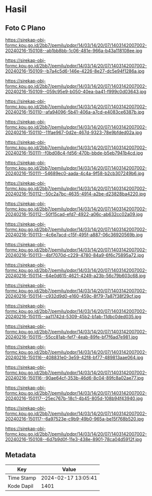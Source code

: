 # Hasil

## Foto C Plano

https://sirekap-obj-formc.kpu.go.id/2bb7/pemilu/pdpr/14/03/14/20/07/1403142007002-20240216-150108--ab1bb8bb-1c06-481e-966a-b43a118108ee.jpg

https://sirekap-obj-formc.kpu.go.id/2bb7/pemilu/pdpr/14/03/14/20/07/1403142007002-20240216-150109--b7a4c5d6-146e-4226-8e27-dc5e94f1286a.jpg

https://sirekap-obj-formc.kpu.go.id/2bb7/pemilu/pdpr/14/03/14/20/07/1403142007002-20240216-150109--059c95e9-b050-40ea-ba41-f999c0d03643.jpg

https://sirekap-obj-formc.kpu.go.id/2bb7/pemilu/pdpr/14/03/14/20/07/1403142007002-20240216-150110--afa94096-5b41-406a-a7cd-e4083ce6387b.jpg

https://sirekap-obj-formc.kpu.go.id/2bb7/pemilu/pdpr/14/03/14/20/07/1403142007002-20240216-150110--11fae967-0d2e-467d-9323-78e9bfded02a.jpg

https://sirekap-obj-formc.kpu.go.id/2bb7/pemilu/pdpr/14/03/14/20/07/1403142007002-20240216-150111--f0bd08c4-fd56-470b-bbde-b5eb7941b4cd.jpg

https://sirekap-obj-formc.kpu.go.id/2bb7/pemilu/pdpr/14/03/14/20/07/1403142007002-20240216-150111--54689ec0-aada-4c4a-9f58-b2cb307249b6.jpg

https://sirekap-obj-formc.kpu.go.id/2bb7/pemilu/pdpr/14/03/14/20/07/1403142007002-20240216-150112--50c2a7bc-4635-4914-a2be-d23828ba4220.jpg

https://sirekap-obj-formc.kpu.go.id/2bb7/pemilu/pdpr/14/03/14/20/07/1403142007002-20240216-150112--50f15cad-efd7-4922-a06c-ab632cc02a09.jpg

https://sirekap-obj-formc.kpu.go.id/2bb7/pemilu/pdpr/14/03/14/20/07/1403142007002-20240216-150113--4c6e7acd-c15f-495f-a887-06c36920569b.jpg

https://sirekap-obj-formc.kpu.go.id/2bb7/pemilu/pdpr/14/03/14/20/07/1403142007002-20240216-150113--4bf7070d-c229-4780-84a9-6f6c75895a72.jpg

https://sirekap-obj-formc.kpu.go.id/2bb7/pemilu/pdpr/14/03/14/20/07/1403142007002-20240216-150114--64e0d615-4621-4249-a23b-56c79b603c68.jpg

https://sirekap-obj-formc.kpu.go.id/2bb7/pemilu/pdpr/14/03/14/20/07/1403142007002-20240216-150114--c932d9d0-e160-459c-8f79-7a87f38f29cf.jpg

https://sirekap-obj-formc.kpu.go.id/2bb7/pemilu/pdpr/14/03/14/20/07/1403142007002-20240216-150115--aa11742d-5309-45b2-b1ab-11dbc0ded035.jpg

https://sirekap-obj-formc.kpu.go.id/2bb7/pemilu/pdpr/14/03/14/20/07/1403142007002-20240216-150115--55cc81ab-fef7-4eab-89fe-bf7f6ad7e981.jpg

https://sirekap-obj-formc.kpu.go.id/2bb7/pemilu/pdpr/14/03/14/20/07/1403142007002-20240216-150116--408831e0-3e59-42f8-bf77-489813aae064.jpg

https://sirekap-obj-formc.kpu.go.id/2bb7/pemilu/pdpr/14/03/14/20/07/1403142007002-20240216-150116--90ae64cf-353b-46d6-8c04-89fc8a02ae77.jpg

https://sirekap-obj-formc.kpu.go.id/2bb7/pemilu/pdpr/14/03/14/20/07/1403142007002-20240216-150117--25ec767b-18c1-4b45-805d-108b94f43940.jpg

https://sirekap-obj-formc.kpu.go.id/2bb7/pemilu/pdpr/14/03/14/20/07/1403142007002-20240216-150117--6a97523e-c9b9-49b0-965a-be15f768b520.jpg

https://sirekap-obj-formc.kpu.go.id/2bb7/pemilu/pdpr/14/03/14/20/07/1403142007002-20240216-150108--6d7b9d0f-11e3-438e-8901-78ca04d5912f.jpg


## Metadata

| Key        | Value               |
| ---------- | ------------------- |
| Time Stamp | 2024-02-17 13:05:41 |
| Kode Dapil | 1401                |



